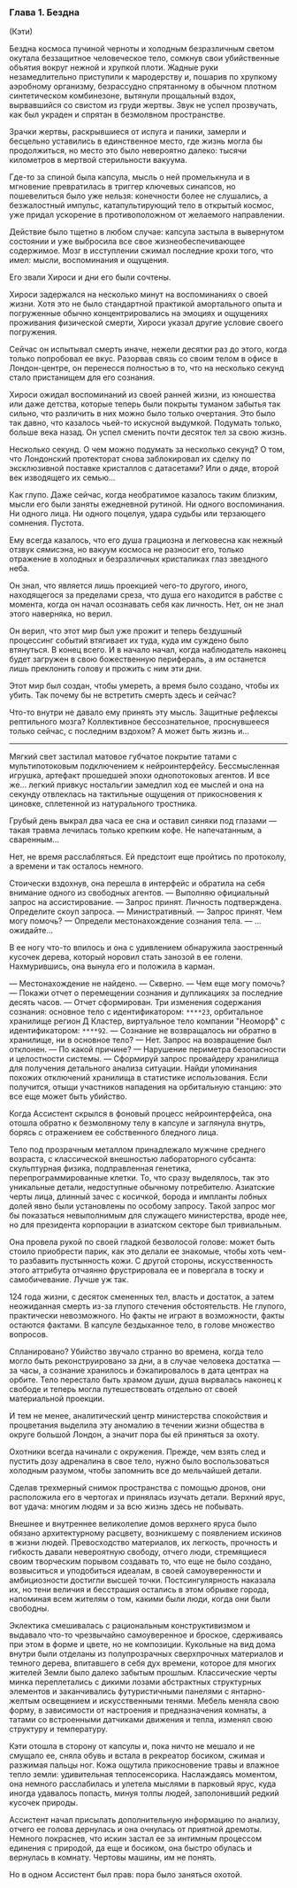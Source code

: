 ### Глава 1. Бездна

(Кэти)

Бездна космоса пучиной черноты и холодным безразличным светом окутала беззащитное человеческое тело, сомкнув свои убийственные объятия вокруг нежной и хрупкой плоти. Жадные руки незамедлительно приступили к мародерству и, пошарив по хрупкому аэробному организму, безрассудно спрятанному в обычном плотном синтетическом комбинезоне, вытянули прощальный вздох, вырвавшийся со свистом из груди жертвы. Звук не успел прозвучать, как был украден и спрятан в безмолвном пространстве.

Зрачки жертвы, раскрывшиеся от испуга и паники, замерли и бесцельно уставились в единственное место, где жизнь могла бы продолжиться, но место это было невероятно далеко: тысячи километров в мертвой стерильности вакуума.

Где-то за спиной была капсула, мысль о ней промелькнула и в мгновение превратилась в триггер ключевых синапсов, но пошевелиться было уже нельзя: конечности более не слушались, а безжалостный импульс, катапультирующий тело в открытый космос, уже придал ускорение в противоположном от желаемого направлении.

Действие было тщетно в любом случае: капсула застыла в вывернутом состоянии и уже выбросила все свое жизнеобеспечивающее содержимое. Мозг в исступлении сжимал последние крохи того, что имел: мысли, воспоминания и ощущения.

Его звали Хироси и дни его были сочтены.

Хироси задержался на несколько минут на воспоминаниях о своей жизни. Хотя это не было стандартной практикой амортального опыта и погруженные обычно концентрировались на эмоциях и ощущениях проживания физической смерти, Хироси указал другие условие своего погружения.

Сейчас он испытывал смерть иначе, нежели десятки раз до этого, когда только попробовал ее вкус. Разорвав связь со своим телом в офисе в Лондон-центре, он перенесся полностью в то, что на несколько секунд стало пристанищем для его сознания.

Хироси ожидал воспоминаний из своей ранней жизни, из юношества или даже детства, которые теперь были покрыты туманом забытья так сильно, что различить в них можно было только очертания. Это было так давно, что казалось чьей-то искусной выдумкой. Подумать только, больше века назад. Он успел сменить почти десяток тел за свою жизнь.

Несколько секунд. О чем можно подумать за несколько секунд? О том, что Лондонский протекторат снова заблокировал их сделку по эксклюзивной поставке кристаллов с датасетами? Или о дяде, второй век изводящего их семью...

Как глупо. Даже сейчас, когда необратимое казалось таким близким, мысли его были заняты ежедневной рутиной. Ни одного воспоминания. Ни одного лица. Ни одного поцелуя, удара судьбы или терзающего сомнения. Пустота.

Ему всегда казалось, что его душа грациозна и легковесна как нежный отзвук сямисэна, но вакуум космоса не разносит его, только отражение в холодных и безразличных кристаликах глаз звездного неба.

Он знал, что является лишь проекцией чего-то другого, иного, находящегося за пределами среза, что душа его находится в рабстве с момента, когда он начал осознавать себя как личность. Нет, он не знал этого наверняка, но верил.

Он верил, что этот мир был уже прожит и теперь бездушный процессинг событий втягивает их туда, куда им суждено было втянуться. В конец всего. И в начало начал, когда наблюдатель наконец будет загружен в свою божественную перифераль, а им останется лишь преклонить голову и прожить с ним эти дни.

Этот мир был создан, чтобы умереть, а время было создано, чтобы их убить. Так почему бы не встретить смерть здесь и сейчас?

Что-то внутри не давало ему принять эту мысль. Защитные рефлексы рептильного мозга? Коллективное бессознательное, проснувшееся только сейчас, с последним вздохом? А может быть жизнь и...

---

Мягкий свет застилал матовое губчатое покрытие татами с мультипотоковым подключением к нейроинтерфейсу. Бессмысленная игрушка, артефакт прошедшей эпохи однопотоковых агентов. И все же… легкий привкус ностальгии замедлил ход ее мыслей и она на секунду отвлеклась на тактильные ощущения от прикосновения к циновке, сплетенной из натурального тростника.

Грубый день выкрал два часа ее сна и оставил синяки под глазами — такая травма лечилась только крепким кофе. Не напечатанным, а сваренным…

Нет, не время расслабляться. Ей предстоит еще пройтись по протоколу, а времени и так осталось немного.

Стоически вздохнув, она перешла в интерфейс и обратила на себя внимание одного из свободных агентов. — Выполняю официальный запрос на ассистирование. — Запрос принят. Личность подтверждена. Определите скоуп запроса. — Министративный. — Запрос принят. Чем могу помочь? — Определи местонахождение сознания тела. — ... ожидайте...

В ее ногу что-то впилось и она с удивлением обнаружила заостренный кусочек дерева, который норовил стать занозой в ее голени. Нахмурившись, она вынула его и положила в карман.

— Местонахождение не найдено. — Скверно. — Чем еще могу помочь? — Покажи отчет о перемещении сознания и дупликациях за последние десять часов. — Отчет сформирован. Три изменения содержания сознания: основное тело с идентификатором: `****23`, орбитальное хранилище регион Д Кластер, виртуальное тело компании "Неоморф" с идентификатором: `****92`. — Сознание не возвращалось ни обратно в хранилище, ни в основное тело? — Нет. Запрос на возвращение был отклонен. — По какой причине? — Нарушение периметра безопасности и целостности системы. — Сформируй запрос провайдеру хранилища для получения детального анализа ситуации. Найди упоминания похожих отключений хранилища в статистике использования. Если получится, отыщи участников нападения на орбитальную станцию: это все еще может быть убийство.

Когда Ассистент скрылся в фоновый процесс нейроинтерфейса, она отошла обратно к безмолвному телу в капсуле и заглянула внутрь, борясь с отражением ее собственного бледного лица.

Тело под прозрачным металлом принадлежало мужчине среднего возраста, с классической внешностью лабораторного субсанта: скульптурная физика, подправленная генетика, перепрограммированные клетки. То, что сразу выделялось, так это уникальные детали, недоступные обычному потребителю. Азиатские черты лица, длинный зачес с косичкой, борода и импланты лобных долей явно были установлены по особому запросу. Такой запрос мог бы показаться невыполнимым для служащего министерства, вроде нее, но для президента корпорации в азиатском секторе был тривиальным.

Она провела рукой по своей гладкой безволосой голове: может быть стоило приобрести парик, как это делали ее знакомые, чтобы хоть чем-то разбавить пустынность кожи. С другой стороны, искусственность этого аттрибута отчаянно фрустрировала ее и повергала в тоску и самобичевание. Лучше уж так.

124 года жизни, с десяток смененных тел, власть и достаток, а затем неожиданная смерть из-за глупого стечения обстоятельств. Не глупого, практически невозможного. Но факты не играют в возможности, факты остаются фактами. В капсуле бездыханное тело, в голове множество вопросов.

Спланировано? Убийство звучало странно во времена, когда тело могло быть реконструировано за дни, а в случае человека достатка — за часы, а сознание хранилось и бэкапировалось в дата центрах на орбите. Тело перестало быть храмом души, душа вырвалась наконец к свободе и теперь могла путешествовать отдельно от своей материальной проекции.

И тем не менее, аналитический центр министерства спокойствия и процветания выделила эту аномалию в течении жизни общества в округе большой Лондон, а значит пора бы ей приняться за охоту.

Охотники всегда начинали с окружения. Прежде, чем взять след и пустить дозу адреналина в свое тело, нужно было воспользоваться холодным разумом, чтобы запомнить все до мельчайшей детали.

Сделав трехмерный снимок пространства с помощью дронов, они расположила его в чертогах и принялась изучать детали. Верхний ярус, вот удача: многим людям и за всю жизнь здесь не побывать.

Внешнее и внутреннее великолепие домов верхнего яруса было обязано архитектурному расцвету, возникшему с появлением искинов в жизни людей. Превосходство материалов, их легкость, прочность и гибкость давали невероятную свободу, отчего люди, стремящиеся своим творческим порывом создавать то, что еще не было создано, возвыситься и уподобиться идеалам, в своей самоуверенности и амбициозности достигли высшей точки. Постсингулярность наказала их, но тени величия и бесстрашия остались в этом обрывке города, напоминая всем жителям о том, какими были люди, когда они были свободны.

Эклектика смешивалась с рациональным конструктивизмом и выдавало что-то чрезвычайно самоуверенное и броское, сдерживаясь при этом в форме и цвете, но не композиции. Кукольные на вид дома внутри были отделаны из полупрозрачных сверхпрочных материалов и темного дерева, впитавшего в себя дух времени, которое для многих жителей Земли было далеко забытым прошлым. Классические черты минка переплетались с дикими лозами абстрактных структурных элементов и заканчивались футуристичными панелями с янтарно-желтым освещением и искусственными тенями. Мебель меняла свою форму, в зависимости от настроения и предназначения комнаты, а татами со встроенными датчиками движения и тепла, изменял свою структуру и температуру.

Кэти отошла в сторону от капсулы и, пока ничто не мешало и не смущало ее, сняла обувь и встала в рекреатор босиком, сжимая и разжимая пальцы ног. Кожа ощутила прикосновение травы и влажное тепло земли: удивительная теплосенсорика. Наслаждаясь моментом, она немного расслабилась и улетела мыслями в парковый ярус, куда иногда удавалось попасть, минуя толпы людей, заполонивший редкий кусочек природы.

Ассистент начал присылать дополнительную информацию по анализу, отчего ее голова дернулась и она очнулась от приятной дремоты. Немного покраснев, что искин застал ее за интимным процессом единения с природой, да еще и босиком, она быстро обулась и вернулась в комнату. Чертовы машины, им не понять.

Но в одном Ассистент был прав: пора было заняться охотой.
